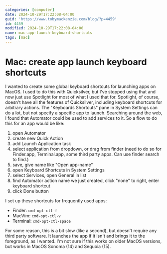 ```yaml
---
categories: [computer]
date: 2024-10-29T17:22:08-04:00
guid: 'https://www.tobymackenzie.com/blog/?p=4459'
id: 4459
modified: 2024-10-29T17:22:08-04:00
name: mac-app-launch-keyboard-shortcuts
tags: [mac]
---
```


Mac: create app launch keyboard shortcuts
=========================================

I wanted to create some global keyboard shortcuts for launching apps on MacOS.  I used to do this with Quicksilver, but I've stopped using that and now just use Spotlight for most of what I used that for.  Spotlight, of course, doesn't have all the features of Quicksilver, including keyboard shortcuts for arbitrary actions.  The "Keyboards Shortcuts" pane in System Settings can do a lot, but not specify a specific app to launch.  Searching around the web, I found that Automator could be used to add services to it.  So a flow to do this for an app would be like:

<!--more-->

1. open Automator
2. create new Quick Action
3. add Launch Application task
4. select application from dropdown, or drag from finder (need to do so for Finder.app, Terminal.app, some third party apps.  Can use finder search to find.)
5. save, give name like "Open app-name"
6. open Keyboard Shortcuts in System Settings
7. select Services, open General in list
8. find Automator action name we just created, click "none" to right, enter keyboard shortcut
9. click Done button

I set up these shortcuts for frequently used apps:

- Finder: `cmd-opt-ctl-f`
- MacVim: `cmd-opt-ctl-v`
- Terminal: `cmd-opt-ctl-space`

For some reason, this is a bit slow (like a second), but doesn't require any third party software.  It launches the app if it isn't and brings it to the foreground, as I wanted.  I'm not sure if this works on older MacOS versions, but works in MacOS Sonoma (14) and Sequoia (15).
